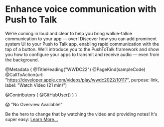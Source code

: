 # Enhance voice communication with Push to Talk

We’re coming in loud and clear to help you bring walkie-talkie communication to your app — over! Discover how you can add prominent system UI to your Push to Talk app, enabling rapid communication with the tap of a button. We’ll introduce you to the PushToTalk framework and show you how to configure your apps to transmit and receive audio — even from the background.

@Metadata {
   @TitleHeading("WWDC22")
   @PageKind(sampleCode)
   @CallToAction(url: "https://developer.apple.com/videos/play/wwdc2022/10117", purpose: link, label: "Watch Video (21 min)")

   @Contributors {
      @GitHubUser(<replace this with your GitHub handle>)
   }
}

😱 "No Overview Available!"

Be the hero to change that by watching the video and providing notes! It's super easy:
 [Learn More…](https://wwdcnotes.com/documentation/wwdcnotes/contributing)
